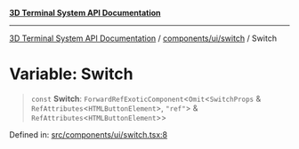 [**3D Terminal System API Documentation**](../../../../README.md)

***

[3D Terminal System API Documentation](../../../../README.md) / [components/ui/switch](../README.md) / Switch

# Variable: Switch

> `const` **Switch**: `ForwardRefExoticComponent`\<`Omit`\<`SwitchProps` & `RefAttributes`\<`HTMLButtonElement`\>, `"ref"`\> & `RefAttributes`\<`HTMLButtonElement`\>\>

Defined in: [src/components/ui/switch.tsx:8](https://github.com/Dicommunitas/ThreeJS_Terminal_3D/blob/f5c93cd9cb50877abddbfdd17b8806f71c23b36b/src/components/ui/switch.tsx#L8)
